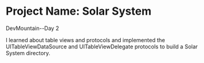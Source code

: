 # Project Name: Solar System
DevMountain--Day 2

I learned about table views and protocols and implemented the UITableViewDataSource and UITableViewDelegate protocols to build a Solar System directory.